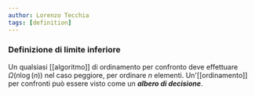 ```yaml
---
author: Lorenzo Tecchia
tags: [definition]
---
```


### Definizione di limite inferiore
Un qualsiasi [[algoritmo]] di ordinamento per confronto deve effettuare $\Omega(n\log(n))$ nel caso peggiore, per ordinare $n$ elementi.
Un'[[ordinamento]] per confronti può essere visto come un **_albero di decisione_**.
